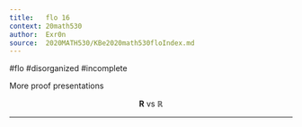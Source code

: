 ```yaml
---
title:   flo 16
context: 20math530
author:  Exr0n
source:  2020MATH530/KBe2020math530floIndex.md
---
```


#flo
#disorganized #incomplete

More proof presentations

$$
\mathbf{R} \text{ vs } \mathbb{R}
$$

---
